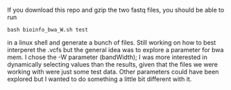 If you download this repo and gzip the two fastq files, you should be able to run

```
bash bioinfo_bwa_W.sh test
```
  
in a linux shell and generate a bunch of files. Still working on how to best interperet the .vcfs but
the general idea was to explore a parameter for bwa mem. I chose the -W parameter (bandWidth); I was more
interested in dynamically selecting values than the results, given that the files we
were working with were just some test data. Other parameters could have been explored
but I wanted to do something a little bit different with it.
